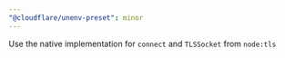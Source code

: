 ```yaml
---
"@cloudflare/unenv-preset": minor
---
```


Use the native implementation for `connect` and `TLSSocket` from `node:tls`
